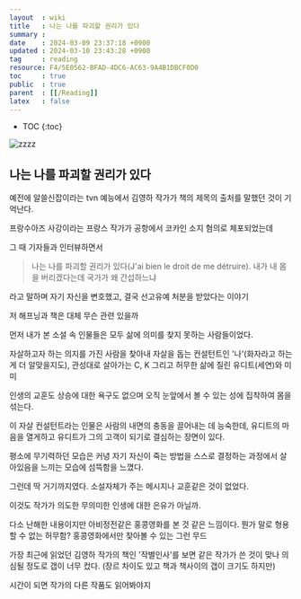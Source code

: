 ```yaml
---
layout  : wiki
title   : 나는 나를 파괴할 권리가 있다 
summary : 
date    : 2024-03-09 23:37:18 +0900
updated : 2024-03-10 23:43:28 +0900
tag     : reading
resource: F4/5E0562-BFAD-4DC6-AC63-9A4B1DBCF0D0
toc     : true
public  : true
parent  : [[/Reading]]
latex   : false
---
```

* TOC
{:toc}

![zzzz](https://github.com/Voyager003/Voyager003.github.io/assets/85725033/fd01fa23-c96a-40e9-a002-49244c30a8f0)

## 나는 나를 파괴할 권리가 있다

예전에 알쓸신잡이라는 tvn 예능에서 김영하 작가가 책의 제목의 출처를 말했던 것이 기억난다. 

프랑수아즈 사강이라는 프랑스 작가가 공항에서 코카인 소지 혐의로 체포되었는데

그 때 기자들과 인터뷰하면서 

> 나는 나를 파괴할 권리가 있다(J'ai bien le droit de me détruire). 내가 내 몸을 버리겠다는데 국가가 왜 간섭하느냐

라고 말하며 자기 자신을 변호했고, 결국 선고유예 처분을 받았다는 이야기

저 해프닝과 책은 대체 무슨 관련 있을까

먼저 내가 본 소설 속 인물들은 모두 삶에 의미를 찾지 못하는 사람들이었다.

자살하고자 하는 의지를 가진 사람을 찾아내 자살을 돕는 컨설턴트인 '나'(화자라고 하는게 더 알맞을지도), 관성대로 살아가는 C, K 그리고 허무한 삶에 질린 유디트(세연)와 미미

인생의 교훈도 상승에 대한 욕구도 없으며 오직 눈앞에서 볼 수 있는 성에 집착하여 몸을 섞는다.
 
이 자살 컨설턴트라는 인물은 사람의 내면의 충동을 끌어내는 데 능숙한데, 유디트의 마음을 열게하고 유디트가 그의 고객이 되기로 결심하는 장면이 있다.

평소에 무기력하던 모습은 커녕 자기 자신이 죽는 방법을 스스로 결정하는 과정에서 살아있음을 느끼는 모습에 섬뜩함을 느꼈다.  

그런데 딱 거기까지였다. 소설자체가 주는 메시지나 교훈같은 것이 없었다.

이것도 작가가 의도한 무의미한 인생에 대한 은유가 아닐까.

다소 난해한 내용이지만 아비정전같은 홍콩영화를 본 것 같은 느낌이다. 뭔가 말로 형용할 수 없는 허무함? 홍콩영화에서만 찾아볼 수 있는 그런 무드

가장 최근에 읽었던 김영하 작가의 책인 '작별인사'를 보면 같은 작가가 쓴 것이 맞나 의심될 정도로 갭이 너무 컸다. (장르 차이도 있고 책과 책사이의 갭이 크기도 하지만)

시간이 되면 작가의 다른 작품도 읽어봐야지

